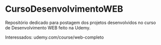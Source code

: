 # CursoDesenvolvimentoWEB

Repositório dedicado para postagem dos projetos desenvolvidos no curso de Desenvolvimento WEB feito na Udemy.

Interessados: udemy.com/course/web-completo
